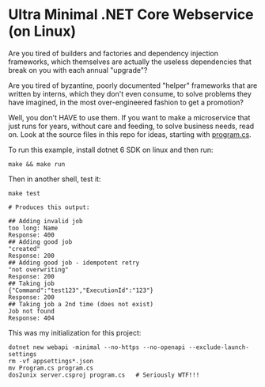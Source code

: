 # Ultra Minimal .NET Core Webservice (on Linux)

Are you tired of builders and factories and dependency injection frameworks,
which themselves are actually the useless dependencies that break on you with
each annual "upgrade"?

Are you tired of byzantine, poorly documented "helper" frameworks that are
written by interns, which they don't even consume, to solve problems they have
imagined, in the most over-engineered fashion to get a promotion?

Well, you don't HAVE to use them.  If you want to make a microservice that just
runs for years, without care and feeding, to solve business needs, read on.
Look at the source files in this repo for ideas, starting with [program.cs](program.cs).

To run this example, install dotnet 6 SDK on linux and then run:

```
make && make run
```

Then in another shell, test it:

```
make test

# Produces this output:

## Adding invalid job
too long: Name
Response: 400
## Adding good job
"created"
Response: 200
## Adding good job - idempotent retry
"not overwriting"
Response: 200
## Taking job
{"Command":"test123","ExecutionId":"123"}
Response: 200
## Taking job a 2nd time (does not exist)
Job not found
Response: 404
```


This was my initialization for this project:

```
dotnet new webapi -minimal --no-https --no-openapi --exclude-launch-settings
rm -vf appsettings*.json
mv Program.cs program.cs
dos2unix server.csproj program.cs   # Seriously WTF!!!
```

